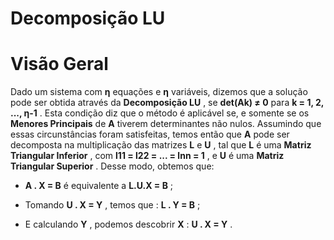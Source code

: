 # Decomposição LU


# Visão Geral

Dado um sistema com **η** equações e **η** variáveis, dizemos que a solução pode ser obtida através da **Decomposição LU** , se **det(Ak) ≠ 0** para **k = 1, 2, ..., η-1** . Esta condição diz que o método é aplicável se, e somente se os **Menores Principais** de **A** tiverem determinantes não nulos. Assumindo que essas circunstâncias foram satisfeitas, temos então que **A** pode ser decomposta na multiplicação das matrizes **L** e **U** , tal que **L** é uma **Matriz Triangular Inferior** , com **l11 = l22 = ... = lnn = 1** , e **U** é uma **Matriz Triangular Superior** . Desse modo, obtemos que:

* **A . X = B** é equivalente a **L.U.X = B** ;

* Tomando **U . X = Y** , temos que : **L . Y = B** ;

* E calculando **Y** , podemos descobrir **X** : **U . X = Y** .